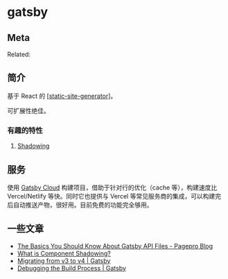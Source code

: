 gatsby
===

## Meta

Related:


## 简介

基于 React 的 [[static-site-generator]]。

可扩展性绝佳。

### 有趣的特性

1. [Shadowing](https://www.gatsbyjs.com/docs/themes/shadowing/)

## 服务

使用 [Gatsby Cloud](https://www.gatsbyjs.com/dashboard/sites) 构建项目，借助于针对行的优化（cache 等），构建速度比 Vercel/Netlify 等快。同时它也提供与 Vercel 等常见服务商的集成，可以构建完后自动推送产物，很好用。目前免费的功能完全够用。

## 一些文章

- [The Basics You Should Know About Gatsby API Files - Pagepro Blog](https://pagepro.co/blog/the-basics-you-should-know-about-gatsby-api-files/)
- [What is Component Shadowing? ](https://www.gatsbyjs.com/blog/2019-04-29-component-shadowing/)
- [Migrating from v3 to v4 | Gatsby](https://www.gatsbyjs.com/docs/reference/release-notes/migrating-from-v3-to-v4/)
- [Debugging the Build Process | Gatsby](https://www.gatsbyjs.com/docs/debugging-the-build-process/)

[//begin]: # "Autogenerated link references for markdown compatibility"
[static-site-generator]: ../misc/static-site-generator "Static Site Generator"
[//end]: # "Autogenerated link references"